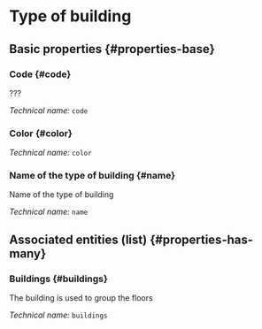 # Type of building
<!--- THIS FILE IS GENERATED PLEASE DO NOT EDIT IT DIRECTLY --->



<OH code="buildingType"/>


## Basic properties {#properties-base}

### Code {#code}

???

*Technical name:* ```code```
<PH code="buildingType:code"/>

### Color {#color}



*Technical name:* ```color```
<PH code="buildingType:color"/>

### Name of the type of building {#name}

Name of the type of building

*Technical name:* ```name```
<PH code="buildingType:name"/>




## Associated entities (list) {#properties-has-many}

### Buildings {#buildings}

The building is used to group the floors

*Technical name:* ```buildings```
<PH code="buildingType:buildings"/>




